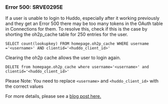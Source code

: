 

### Error 500: SRVE0295E

If a user is unable to login to Huddo, especially after it working previously and they get an Error 500 there may be too many tokens in the OAuth table in Connections for them. To resolve this, check if this is the case by shorting the oh2p_cache table for 250 entries for the user.

    SELECT count(lookupkey) FROM homepage.oh2p_cache WHERE username ='<username>' AND clientid='<huddo_client_id>'

Clearing the oh2p cache allows the user to login again.

    DELETE from homepage.oh2p_cache where username='<username>' and clientid='<huddo_client_id>'

Please Note: You need to replace `<username>` and `<huddo_client_id>` with the correct values

For more details, please see a [blog post here.](https://blog.martdj.nl/2019/07/15/overflowing-oauth-token-cache/)